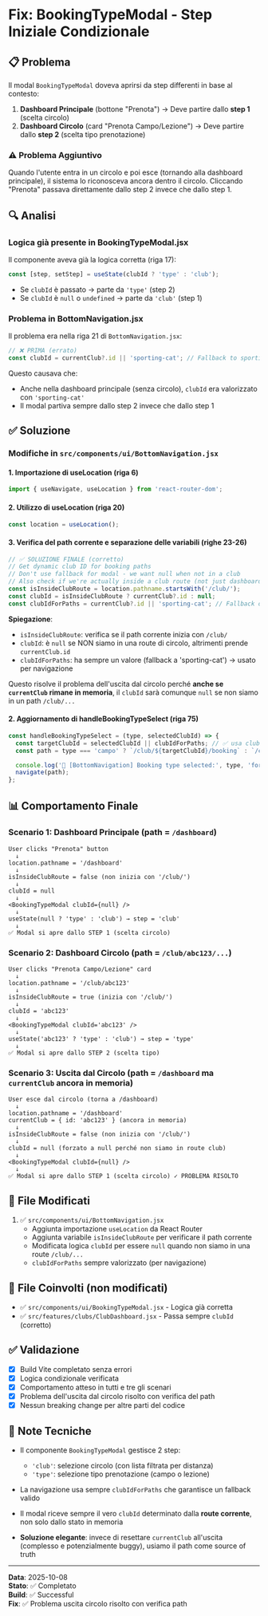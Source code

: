 # Fix: BookingTypeModal - Step Iniziale Condizionale

## 📋 Problema

Il modal `BookingTypeModal` doveva aprirsi da step differenti in base al contesto:

1. **Dashboard Principale** (bottone "Prenota") → Deve partire dallo **step 1** (scelta circolo)
2. **Dashboard Circolo** (card "Prenota Campo/Lezione") → Deve partire dallo **step 2** (scelta tipo prenotazione)

### ⚠️ Problema Aggiuntivo

Quando l'utente entra in un circolo e poi esce (tornando alla dashboard principale), il sistema lo riconosceva ancora dentro il circolo. Cliccando "Prenota" passava direttamente dallo step 2 invece che dallo step 1.

## 🔍 Analisi

### Logica già presente in BookingTypeModal.jsx

Il componente aveva già la logica corretta (riga 17):

```jsx
const [step, setStep] = useState(clubId ? 'type' : 'club');
```

- Se `clubId` è passato → parte da `'type'` (step 2)
- Se `clubId` è `null` o `undefined` → parte da `'club'` (step 1)

### Problema in BottomNavigation.jsx

Il problema era nella riga 21 di `BottomNavigation.jsx`:

```jsx
// ❌ PRIMA (errato)
const clubId = currentClub?.id || 'sporting-cat'; // Fallback to sporting-cat
```

Questo causava che:
- Anche nella dashboard principale (senza circolo), `clubId` era valorizzato con `'sporting-cat'`
- Il modal partiva sempre dallo step 2 invece che dallo step 1

## ✅ Soluzione

### Modifiche in `src/components/ui/BottomNavigation.jsx`

#### 1. Importazione di useLocation (riga 6)

```jsx
import { useNavigate, useLocation } from 'react-router-dom';
```

#### 2. Utilizzo di useLocation (riga 20)

```jsx
const location = useLocation();
```

#### 3. Verifica del path corrente e separazione delle variabili (righe 23-26)

```jsx
// ✅ SOLUZIONE FINALE (corretto)
// Get dynamic club ID for booking paths
// Don't use fallback for modal - we want null when not in a club
// Also check if we're actually inside a club route (not just dashboard)
const isInsideClubRoute = location.pathname.startsWith('/club/');
const clubId = isInsideClubRoute ? currentClub?.id : null;
const clubIdForPaths = currentClub?.id || 'sporting-cat'; // Fallback only for navigation paths
```

**Spiegazione**:
- `isInsideClubRoute`: verifica se il path corrente inizia con `/club/`
- `clubId`: è `null` se NON siamo in una route di circolo, altrimenti prende `currentClub.id`
- `clubIdForPaths`: ha sempre un valore (fallback a 'sporting-cat') → usato per navigazione

Questo risolve il problema dell'uscita dal circolo perché **anche se `currentClub` rimane in memoria**, il `clubId` sarà comunque `null` se non siamo in un path `/club/...`

#### 2. Aggiornamento di handleBookingTypeSelect (riga 75)

```jsx
const handleBookingTypeSelect = (type, selectedClubId) => {
  const targetClubId = selectedClubId || clubIdForPaths; // ✅ usa clubIdForPaths
  const path = type === 'campo' ? `/club/${targetClubId}/booking` : `/club/${targetClubId}/lessons`;

  console.log('📱 [BottomNavigation] Booking type selected:', type, 'for club:', targetClubId, path);
  navigate(path);
};
```

## 📊 Comportamento Finale

### Scenario 1: Dashboard Principale (path = `/dashboard`)

```
User clicks "Prenota" button
  ↓
location.pathname = '/dashboard'
  ↓
isInsideClubRoute = false (non inizia con '/club/')
  ↓
clubId = null
  ↓
<BookingTypeModal clubId={null} />
  ↓
useState(null ? 'type' : 'club') → step = 'club'
  ↓
✅ Modal si apre dallo STEP 1 (scelta circolo)
```

### Scenario 2: Dashboard Circolo (path = `/club/abc123/...`)

```
User clicks "Prenota Campo/Lezione" card
  ↓
location.pathname = '/club/abc123'
  ↓
isInsideClubRoute = true (inizia con '/club/')
  ↓
clubId = 'abc123'
  ↓
<BookingTypeModal clubId='abc123' />
  ↓
useState('abc123' ? 'type' : 'club') → step = 'type'
  ↓
✅ Modal si apre dallo STEP 2 (scelta tipo)
```

### Scenario 3: Uscita dal Circolo (path = `/dashboard` ma `currentClub` ancora in memoria)

```
User esce dal circolo (torna a /dashboard)
  ↓
location.pathname = '/dashboard'
currentClub = { id: 'abc123' } (ancora in memoria)
  ↓
isInsideClubRoute = false (non inizia con '/club/')
  ↓
clubId = null (forzato a null perché non siamo in route club)
  ↓
<BookingTypeModal clubId={null} />
  ↓
✅ Modal si apre dallo STEP 1 (scelta circolo) ✓ PROBLEMA RISOLTO
```

## 📁 File Modificati

1. ✅ `src/components/ui/BottomNavigation.jsx`
   - Aggiunta importazione `useLocation` da React Router
   - Aggiunta variabile `isInsideClubRoute` per verificare il path corrente
   - Modificata logica `clubId` per essere `null` quando non siamo in una route `/club/...`
   - `clubIdForPaths` sempre valorizzato (per navigazione)

## 🔧 File Coinvolti (non modificati)

- ✅ `src/components/ui/BookingTypeModal.jsx` - Logica già corretta
- ✅ `src/features/clubs/ClubDashboard.jsx` - Passa sempre `clubId` (corretto)

## ✅ Validazione

- [x] Build Vite completato senza errori
- [x] Logica condizionale verificata
- [x] Comportamento atteso in tutti e tre gli scenari
- [x] Problema dell'uscita dal circolo risolto con verifica del path
- [x] Nessun breaking change per altre parti del codice

## 📝 Note Tecniche

- Il componente `BookingTypeModal` gestisce 2 step:
  - `'club'`: selezione circolo (con lista filtrata per distanza)
  - `'type'`: selezione tipo prenotazione (campo o lezione)
  
- La navigazione usa sempre `clubIdForPaths` che garantisce un fallback valido

- Il modal riceve sempre il vero `clubId` determinato dalla **route corrente**, non solo dallo stato in memoria

- **Soluzione elegante**: invece di resettare `currentClub` all'uscita (complesso e potenzialmente buggy), usiamo il path come source of truth

---

**Data**: 2025-10-08  
**Stato**: ✅ Completato  
**Build**: ✅ Successful  
**Fix**: ✅ Problema uscita circolo risolto con verifica path
